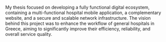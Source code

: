 My thesis focused on developing a fully functional digital ecosystem, containing a multi-functional hospital mobile application, a complementary website, and a secure and scalable network infrastructure. The vision behind this project was to enhance the workflow of general hospitals in Greece, aiming to significantly improve their efficiency, reliability, and overall service quality.
